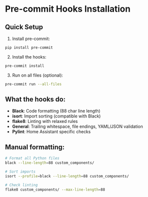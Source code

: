 # Pre-commit Hooks Installation

## Quick Setup

1. Install pre-commit:
```bash
pip install pre-commit
```

2. Install the hooks:
```bash
pre-commit install
```

3. Run on all files (optional):
```bash
pre-commit run --all-files
```

## What the hooks do:
- **Black**: Code formatting (88 char line length)
- **isort**: Import sorting (compatible with Black)
- **flake8**: Linting with relaxed rules
- **General**: Trailing whitespace, file endings, YAML/JSON validation
- **Pylint**: Home Assistant specific checks

## Manual formatting:
```bash
# Format all Python files
black --line-length=88 custom_components/

# Sort imports
isort --profile=black --line-length=88 custom_components/

# Check linting
flake8 custom_components/ --max-line-length=88
```
